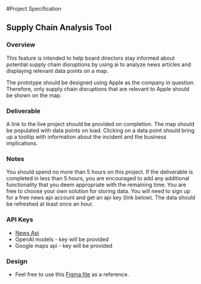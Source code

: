 #Project Specification

## Supply Chain Analysis Tool

### Overview

This feature is intended to help board directors stay informed about potential supply chain disruptions by using ai to analyze news articles and displaying relevant data points on a map.

The prototype should be designed using Apple as the company in question. Therefore, only supply chain disruptions that are relevant to Apple should be shown on the map.

### Deliverable

A link to the live project should be provided on completion. The map should be populated with data points on load. Clicking on a data point should bring up a tooltip with information about the incident and the business implications.

### Notes

You should spend no more than 5 hours on this project. If the deliverable is completed in less than 5 hours, you are encouraged to add any additional functionality that you deem appropriate with the remaining time. You are free to choose your own solution for storing data. You will need to sign up for a free news api account and get an api key (link below). The data should be refreshed at least once an hour.

### API Keys

- [News Api](https://newsapi.org/)
- OpenAI models - key will be provided
- Google maps api - key will be provided

### Design

- Feel free to use this [Figma file](https://www.figma.com/proto/Zxm0uIrBUzQ8p8iMKFNUOH/Augii-Official?node-id=8342-16199&t=USSgYJ3HyPS1e6j2-0&scaling=min-zoom&content-scaling=fixed&page-id=7211:118&starting-point-node-id=8236:51138) as a reference.
